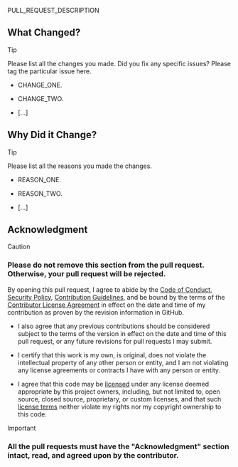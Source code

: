 PULL_REQUEST_DESCRIPTION

## What Changed?

> [!TIP]
>
> Please list all the changes you made. Did you fix any specific issues? Please tag the particular issue here.

- CHANGE_ONE.

- CHANGE_TWO.

- [...]

## Why Did it Change?

> [!TIP]
>
> Please list all the reasons you made the changes.

- REASON_ONE.

- REASON_TWO.

- [...]

## Acknowledgment

> [!CAUTION]
>
> ### Please do not remove this section from the pull request. Otherwise, your pull request will be rejected.

By opening this pull request, I agree to abide by the [Code of Conduct](../blob/main/code_of_conduct.md), [Security Policy](../blob/main/security.md), [Contribution Guidelines](../blob/main/contributing.md), and be bound by the terms of the [Contributor License Agreement](../blob/main/contributor_license_agreement.md) in effect on the date and time of my contribution as proven by the revision information in GitHub.

- I also agree that any previous contributions should be considered subject to the terms of the version in effect on the date and time of this pull request, or any future revisions for pull requests I may submit.

- I certify that this work is my own, is original, does not violate the intellectual property of any other person or entity, and I am not violating any license agreements or contracts I have with any person or entity.

- I agree that this code may be [licensed](../blob/main/license.md) under any license deemed appropriate by this project owners, including, but not limited to, open source, closed source, proprietary, or custom licenses, and that such [license terms](../blob/main/license.md) neither violate my rights nor my copyright ownership to this code.

> [!IMPORTANT]
>
> ### All the pull requests must have the "Acknowledgment" section intact, read, and agreed upon by the contributor.
